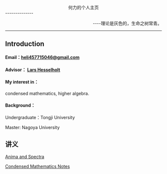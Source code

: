 <center>何力的个人主页</center>
--------------

<p align="right">----理论是灰色的，生命之树常青。</p>


---

## Introduction

#### Email：[heli457715046@gmail.com](heli457715046@gmail.com)

#### Advisor： [Lars Hesselholt](https://www.math.nagoya-u.ac.jp/~larsh/)

#### My interest in：
condensed mathematics, higher algebra.

#### Background：
Undergraduate：Tongji University

Master: Nagoya University





## 讲义
[Anima and Spectra](/An&Sp.pdf)

[Condensed Mathematics Notes](/Condensed%20Mathematics_Notes.pdf)



